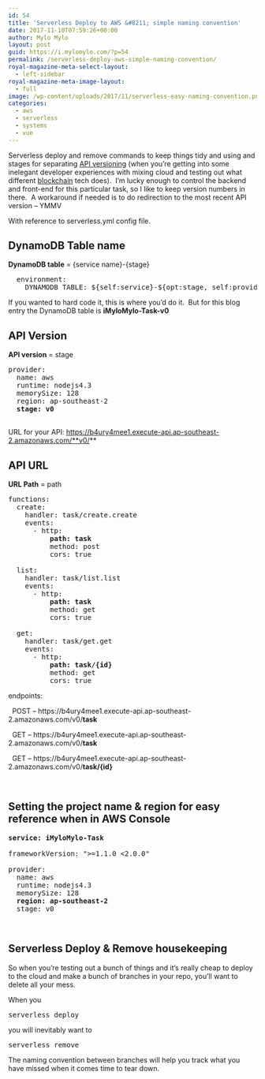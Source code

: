 ```yaml
---
id: 54
title: 'Serverless Deploy to AWS &#8211; simple naming convention'
date: 2017-11-10T07:59:26+00:00
author: Mylo Mylo
layout: post
guid: https://i.mylomylo.com/?p=54
permalink: /serverless-deploy-aws-simple-naming-convention/
royal-magazine-meta-select-layout:
  - left-sidebar
royal-magazine-meta-image-layout:
  - full
image: /wp-content/uploads/2017/11/serverless-easy-naming-convention.png
categories:
  - aws
  - serverless
  - systems
  - vue
---
```

Serverless deploy and remove commands to keep things tidy and using and stages for separating [API versioning](https://www.troyhunt.com/your-api-versioning-is-wrong-which-is/) (when you&#8217;re getting into some inelegant developer experiences with mixing cloud and testing out what different [blockchain](/category/blockchain/) tech does).  I&#8217;m lucky enough to control the backend and front-end for this particular task, so I like to keep version numbers in there.  A workaround if needed is to do redirection to the most recent API version &#8211; YMMV

With reference to serverless.yml config file.

## DynamoDB Table name

**DynamoDB table** = {service name}-{stage}

<pre class="p1"><span class="s1"><span class="Apple-converted-space">  </span>environment:</span>
<span class="s1"><span class="Apple-converted-space">    </span>DYNAMODB_TABLE: ${self:service}-${opt:stage, self:provider.stage}</span></pre>

If you wanted to hard code it, this is where you&#8217;d do it.  But for this blog entry the DynamoDB table is **iMyloMylo-Task-v0**

## API Version

**API version** = stage

<pre class="p1"><span class="s1">provider:</span>
<span class="s1"><span class="Apple-converted-space">  </span>name: aws</span>
<span class="s1"><span class="Apple-converted-space">  </span>runtime: nodejs4.3</span>
<span class="s1"><span class="Apple-converted-space">  </span>memorySize: 128</span>
<span class="s1"><span class="Apple-converted-space">  </span>region: ap-southeast-2</span>
<span class="s1"><span class="Apple-converted-space">  </span><strong>stage: v0</strong>

</span></pre>

URL for your API: https://b4ury4mee1.execute-api.ap-southeast-2.amazonaws.com/**v0/**

## API URL

**URL Path** = path

<pre class="p1"><span class="s1">functions:</span>
<span class="s1"><span class="Apple-converted-space">  </span>create:</span>
<span class="s1"><span class="Apple-converted-space">    </span>handler: task/create.create</span>
<span class="s1"><span class="Apple-converted-space">    </span>events:</span>
<span class="s1"><span class="Apple-converted-space">      </span>- http:</span>
<span class="s1"><span class="Apple-converted-space">          </span><strong>path: task</strong></span>
<span class="s1"><span class="Apple-converted-space">          </span>method: post</span>
<span class="s1"><span class="Apple-converted-space">          </span>cors: true</span>

<span class="s1"><span class="Apple-converted-space">  </span>list:</span>
<span class="s1"><span class="Apple-converted-space">    </span>handler: task/list.list</span>
<span class="s1"><span class="Apple-converted-space">    </span>events:</span>
<span class="s1"><span class="Apple-converted-space">      </span>- http:</span>
<span class="s1"><span class="Apple-converted-space">          </span><strong>path: task</strong></span>
<span class="s1"><span class="Apple-converted-space">          </span>method: get</span>
<span class="s1"><span class="Apple-converted-space">          </span>cors: true</span>

<span class="s1"><span class="Apple-converted-space">  </span>get:</span>
<span class="s1"><span class="Apple-converted-space">    </span>handler: task/get.get</span>
<span class="s1"><span class="Apple-converted-space">    </span>events:</span>
<span class="s1"><span class="Apple-converted-space">      </span>- http:</span>
<span class="s1"><span class="Apple-converted-space">          </span><strong>path: task/{id}</strong></span>
<span class="s1"><span class="Apple-converted-space">          </span>method: get</span>
<span class="s1"><span class="Apple-converted-space">          </span>cors: true</span></pre>

<p class="p1">
  <span class="s1">endpoints:</span>
</p>

<p class="p1">
  <span class="s1"><span class="Apple-converted-space">  </span>POST &#8211; https://b4ury4mee1.execute-api.ap-southeast-2.amazonaws.com/v0/<strong>task</strong></span>
</p>

<p class="p2">
  <span class="s1"><span class="Apple-converted-space">  </span>GET &#8211; https://b4ury4mee1.execute-api.ap-southeast-2.amazonaws.com/v0/<strong>task</strong></span>
</p>

<p class="p2">
  <span class="s1"><span class="Apple-converted-space">  </span>GET &#8211; https://b4ury4mee1.execute-api.ap-southeast-2.amazonaws.com/v0/<strong>task/{id}</strong></span>
</p>

&nbsp;

## Setting the project name & region for easy reference when in AWS Console

<pre class="p1"><strong><span class="s1">service: iMyloMylo-Task</span></strong>

<span class="s1">frameworkVersion: "&gt;=1.1.0 &lt;2.0.0"</span>

<span class="s1">provider:</span>
<span class="s1"><span class="Apple-converted-space">  </span>name: aws</span>
<span class="s1"><span class="Apple-converted-space">  </span>runtime: nodejs4.3</span>
<span class="s1"><span class="Apple-converted-space">  </span>memorySize: 128</span>
<span class="s1"><span class="Apple-converted-space">  </span><strong>region: ap-southeast-2</strong></span>
<span class="s1"><span class="Apple-converted-space">  </span>stage: v0</span></pre>

&nbsp;

## Serverless Deploy & Remove housekeeping

So when you&#8217;re testing out a bunch of things and it&#8217;s really cheap to deploy to the cloud and make a bunch of branches in your repo, you&#8217;ll want to delete all your mess.

When you

<pre>serverless deploy</pre>

you will inevitably want to

<pre>serverless remove</pre>

The naming convention between branches will help you track what you have missed when it comes time to tear down.

&nbsp;